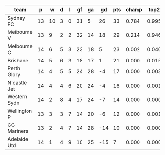 |     team     | p  | w  | d | l | gf | ga | gd  | pts | champ | top2  | top3  | top4  |  5-7  | bot4  | bot3  | bot2  |
|--------------|----|----|---|---|----|----|-----|-----|-------|-------|-------|-------|-------|-------|-------|-------|
| Sydney FC    | 13 | 10 | 3 | 0 | 31 |  5 |  26 |  33 | 0.784 | 0.995 | 1.000 | 1.000 | 0.000 | 0.000 | 0.000 | 0.000|
| Melbourne V  | 13 |  9 | 2 | 2 | 32 | 14 |  18 |  29 | 0.214 | 0.946 | 0.992 | 0.999 | 0.001 | 0.000 | 0.000 | 0.000|
| Melbourne C  | 14 |  6 | 5 | 3 | 23 | 18 |   5 |  23 | 0.002 | 0.040 | 0.565 | 0.825 | 0.168 | 0.023 | 0.007 | 0.001|
| Brisbane     | 14 |  5 | 6 | 3 | 18 | 17 |   1 |  21 | 0.000 | 0.015 | 0.286 | 0.620 | 0.353 | 0.079 | 0.028 | 0.005|
| Perth Glory  | 14 |  4 | 5 | 5 | 24 | 28 |  -4 |  17 | 0.000 | 0.003 | 0.077 | 0.247 | 0.616 | 0.297 | 0.138 | 0.043|
| N'castle Jet | 14 |  4 | 4 | 6 | 20 | 24 |  -4 |  16 | 0.000 | 0.001 | 0.054 | 0.181 | 0.633 | 0.372 | 0.186 | 0.066|
| Western Sydn | 14 |  2 | 8 | 4 | 17 | 24 |  -7 |  14 | 0.000 | 0.000 | 0.014 | 0.065 | 0.544 | 0.629 | 0.390 | 0.175|
| Wellington P | 13 |  3 | 3 | 7 | 14 | 20 |  -6 |  12 | 0.000 | 0.001 | 0.013 | 0.057 | 0.470 | 0.691 | 0.474 | 0.218|
| CC Mariners  | 13 |  2 | 4 | 7 | 14 | 28 | -14 |  10 | 0.000 | 0.000 | 0.000 | 0.006 | 0.161 | 0.927 | 0.833 | 0.645|
| Adelaide Utd | 14 |  1 | 4 | 9 | 10 | 25 | -15 |   7 | 0.000 | 0.000 | 0.000 | 0.001 | 0.056 | 0.981 | 0.944 | 0.847|
